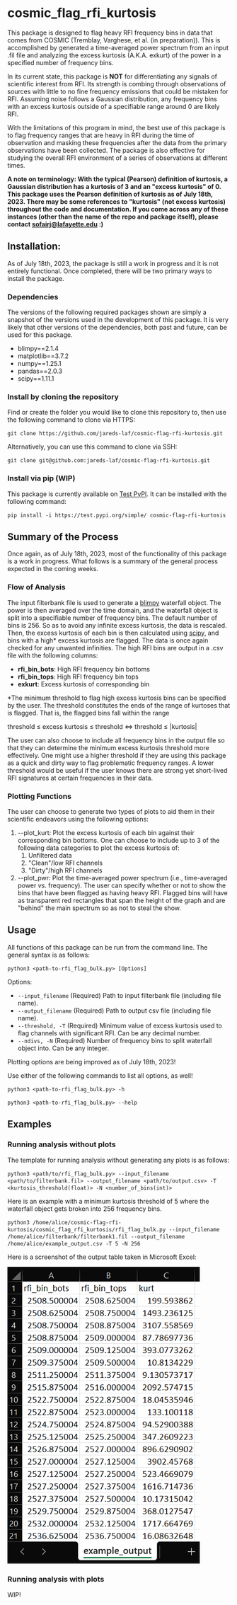 # cosmic_flag_rfi_kurtosis

This package is designed to flag heavy RFI frequency bins in data that comes from COSMIC (Tremblay, Varghese, et al. (in preparation)). This is accomplished by generated a time-averaged power spectrum from an input .fil file and analyzing the excess kurtosis (A.K.A. exkurt) of the power in a specified number of frequency bins.

In its current state, this package is **NOT** for differentiating any signals of scientific interest from RFI. Its strength is combing through observations of sources with little to no fine frequency emissions that could be mistaken for RFI. Assuming noise follows a Gaussian distribution, any frequency bins with an excess kurtosis outside of a specifiable range around 0 are likely RFI.


With the limitations of this program in mind, the best use of this package is to flag frequency ranges that are heavy in RFI during the time of observation and masking these frequencies after the data from the primary observations have been collected. The package is also effective for studying the overall RFI environment of a series of observations at different times.

**A note on terminology: With the typical (Pearson) definition of kurtosis, a Gaussian distribution has a kurtosis of 3 and an "excess kurtosis" of 0. This package uses the Pearson definition of kurtosis as of July 18th, 2023. There may be some references to "kurtosis" (not excess kurtosis) throughout the code and documentation. If you come across any of these instances (other than the name of the repo and package itself), please contact sofairj@lafayette.edu :)**

## Installation:
As of July 18th, 2023, the package is still a work in progress and it is not entirely functional. Once completed, there will be two primary ways to install the package.

### Dependencies
The versions of the following required packages shown are simply a snapshot of the versions used in the development of this package. It is very likely that other versions of the dependencies, both past and future, can be used for this package.

- blimpy==2.1.4
- matplotlib==3.7.2
- numpy==1.25.1
- pandas==2.0.3
- scipy==1.11.1

### Install by cloning the repository
Find or create the folder you would like to clone this repository to, then use the following command to clone via HTTPS:

```
git clone https://github.com/jareds-laf/cosmic-flag-rfi-kurtosis.git
```

Alternatively, you can use this command to clone via SSH:

```
git clone git@github.com:jareds-laf/cosmic-flag-rfi-kurtosis.git
```

### Install via pip (WIP)
This package is currently available on [Test PyPI](https://test.pypi.org/project/cosmic-flag-rfi-kurtosis/). It can be installed with the following command:

```
pip install -i https://test.pypi.org/simple/ cosmic-flag-rfi-kurtosis
```


## Summary of the Process
Once again, as of July 18th, 2023, most of the functionality of this package is a work in progress. What follows is a summary of the general process expected in the coming weeks.

### Flow of Analysis
The input filterbank file is used to generate a [blimpy](https://github.com/UCBerkeleySETI/blimpy) waterfall object. The power is then averaged over the time domain, and the waterfall object is split into a specifiable number of frequency bins. The default number of bins is 256. So as to avoid any infinite excess kurtosis, the data is rescaled. Then, the excess kurtosis of each bin is then calculated using [scipy](https://github.com/scipy/scipy), and bins with a high* excess kurtosis are flagged. The data is once again checked for any unwanted infinities. The high RFI bins are output in a .csv file with the following columns:

- **rfi_bin_bots**: High RFI frequency bin bottoms
- **rfi_bin_tops**: High RFI frequency bin tops
- **exkurt**: Excess kurtosis of corresponding bin

*The minimum threshold to flag high excess kurtosis bins can be specified by the user. The threshold constitutes the ends of the range of kurtoses that is flagged. That is, the flagged bins fall within the range

threshold &#8804; excess kurtosis &#8804; threshold ⇔ threshold &#8804; |kurtosis|

The user can also choose to include all frequency bins in the output file so that they can determine the minimum excess kurtosis threshold more effectively. One might use a higher threshold if they are using this package as a quick and dirty way to flag problematic frequency ranges. A lower threshold would be useful if the user knows there are strong yet short-lived RFI signatures at certain frequencies in their data. 

### Plotting Functions
The user can choose to generate two types of plots to aid them in their scientific endeavors using the following options:
1. --plot_kurt: Plot the excess kurtosis of each bin against their corresponding bin bottoms. One can choose to include up to 3 of the following data categories to plot the excess kurtosis of:
   1. Unfiltered data
   2. "Clean"/low RFI channels
   3. "Dirty"/high RFI channels
2. --plot_pwr: Plot the time-averaged power spectrum (i.e., time-averaged power *vs*. frequency). The user can specify whether or not to show the bins that have been flagged as having heavy RFI. Flagged bins will have as transparent red rectangles that span the height of the graph and are "behind" the main spectrum so as not to steal the show.
    
## Usage
All functions of this package can be run from the command line. The general syntax is as follows:

```
python3 <path-to-rfi_flag_bulk.py> [Options]
```

Options:
- ```--input_filename``` (Required) Path to input filterbank file (including file name).
- ```--output_filename``` (Required) Path to output csv file (including file name).
- ```--threshold, -T``` (Required) Minimum value of excess kurtosis used to flag channels with significant RFI. Can be any decimal number.
- ```--ndivs, -N``` (Required) Number of frequency bins to split waterfall object into. Can be any integer.

Plotting options are being improved as of July 18th, 2023!

Use either of the following commands to list all options, as well!

```
python3 <path-to-rfi_flag_bulk.py> -h
``` 

```
python3 <path-to-rfi_flag_bulk.py> --help
```

## Examples
### Running analysis without plots
The template for running analysis without generating any plots is as follows:

```
python3 <path/to/rfi_flag_bulk.py> --input_filename <path/to/filterbank.fil> --output_filename <path/to/output.csv> -T <kurtosis_threshold(float)> -N <number_of_bins(int)>
```

Here is an example with a minimum kurtosis threshold of 5 where the waterfall object gets broken into 256 frequency bins.

```
python3 /home/alice/cosmic-flag-rfi-kurtosis/cosmic_flag_rfi_kurtosis/rfi_flag_bulk.py --input_filename /home/alice/filterbank/filterbank1.fil --output_filename /home/alice/example_output.csv -T 5 -N 256
```

Here is a screenshot of the output table taken in Microsoft Excel:

![Alt text](/examples/example_output_excel.png?raw=true "Example output table")

### Running analysis with plots
WIP!